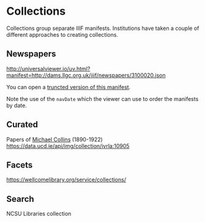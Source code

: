 # Collections

Collections group separate IIIF manifests. Institutions have taken a couple of different approaches to creating collections.
<!-- #todo:0 write about collections -->

<!-- #todo:0 comment on permanence of collections? -->

## Newspapers

http://universalviewer.io/uv.html?manifest=http://dams.llgc.org.uk/iiif/newspapers/3100020.json

You can open a <a href="../manifests/collection-newspapers-truncated.json" target="_blank">truncted version of this manifest</a>.

Note the use of the `navDate` which the viewer can use to order the manifests by date.

<!-- #todo:0 add something more about navDate -->

## Curated

Papers of [Michael Collins][collins] (1890-1922)
https://data.ucd.ie/api/img/collection/ivrla:10905

## Facets

https://wellcomelibrary.org/service/collections/

## Search

NCSU Libraries collection


<!-- #todo:0 consider how to talk about how UV handles paged collections http://universalviewer.io/uv.html?manifest=https://d.lib.ncsu.edu/collections/catalog/manifest/page?f%5Bispartof_facet%5D%5B%5D=Nubian+Message&page=1&per_page=20 -->

[collins]: https://en.wikipedia.org/wiki/Michael_Collins_(Irish_leader)
